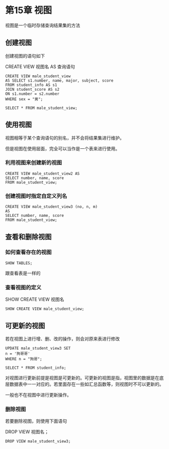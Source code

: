 # 第15章 视图

视图是一个临时存储查询结果集的方法

## 创建视图

创建视图的语句如下

CREATE VIEW 视图名 AS 查询语句

```mysql
CREATE VIEW male_student_view
AS SELECT s1.number, name, major, subject, score
FROM student_info AS s1 
JOIN student_score AS s2
ON s1.number = s2.number
WHERE sex = "男";

SELECT * FROM male_student_view;
```

## 使用视图

视图相等于某个查询语句的别名，并不会将结果集进行维护。

但是视图在使用层面，完全可以当作是一个表来进行使用。



### 利用视图来创建新的视图

```mysql
CREATE VIEW male_student_view2 AS
SELECT number, name, score
FROM male_student_view;
```



### 创建视图时指定自定义列名

```mysql
CREATE VIEW male_student_view3 (no, n, m)
AS
SELECT number, name, score
FROM male_student_view;
```



## 查看和删除视图

### 如何查看存在的视图

```mysql
SHOW TABLES;
```

跟查看表是一样的

### 查看视图的定义

SHOW CREATE VIEW 视图名

```mysql
SHOW CREATE VIEW male_student_view;
```



## 可更新的视图

若在视图上进行增、删、改的操作，则会对原来表进行修改

```mysql
UPDATE male_student_view3 SET
n = '狗哥哥'
WHERE n = "狗哥";

SELECT * FROM student_info;
```

对视图进行更新前提是视图是可更新的。可更新的视图是指，视图里的数据是在底层数据表中一一对应的。若里面存在一些如汇总函数等，则视图时不可以更新的。

一般也不在视图中进行更新操作。



### 删除视图

若要删除视图，则使用下面语句

DROP VIEW 视图名；

```mysql
DROP VIEW male_student_view3;
```

